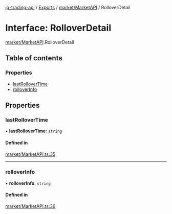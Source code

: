 [ig-trading-api](../README.md) / [Exports](../modules.md) / [market/MarketAPI](../modules/market_MarketAPI.md) / RolloverDetail

# Interface: RolloverDetail

[market/MarketAPI](../modules/market_MarketAPI.md).RolloverDetail

## Table of contents

### Properties

- [lastRolloverTime](market_MarketAPI.RolloverDetail.md#lastrollovertime)
- [rolloverInfo](market_MarketAPI.RolloverDetail.md#rolloverinfo)

## Properties

### lastRolloverTime

• **lastRolloverTime**: `string`

#### Defined in

[market/MarketAPI.ts:35](https://github.com/bennycode/ig-trading-api/blob/98182c7/src/market/MarketAPI.ts#L35)

---

### rolloverInfo

• **rolloverInfo**: `string`

#### Defined in

[market/MarketAPI.ts:36](https://github.com/bennycode/ig-trading-api/blob/98182c7/src/market/MarketAPI.ts#L36)
